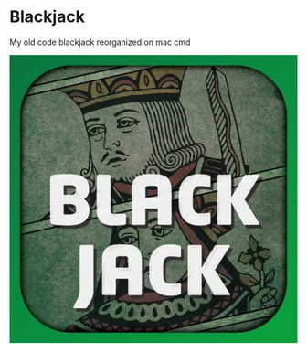 # Blackjack
My old code blackjack reorganized on mac cmd

![Image text](https://raw.githubusercontent.com/RobinC94/Blackjack/master/image/blackjack.jpg)
